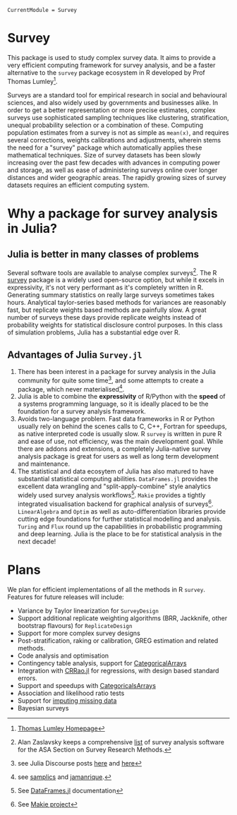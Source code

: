```@meta
CurrentModule = Survey
```

# Survey

This package is used to study complex survey data. It aims to provide a very efficient computing framework for survey analysis, and be a faster alternative to the `survey` package ecosystem in R developed by Prof Thomas Lumley[^lumley].

Surveys are a standard tool for empirical research in social and behavioural sciences, and also widely used by governments and businesses alike. In order to get a better representation or more precise estimates, complex surveys use sophisticated sampling techniques like clustering, stratification, unequal probability selection or a combination of these. Computing population estimates from a survey is not as simple as `mean(x)`, and requires several corrections, weights calibrations and adjustments, wherein stems the need for a "survey" package which automatically applies these mathematical techniques. Size of survey datasets has been slowly increasing over the past few decades with advances in computing power and storage, as well as ease of administering surveys online over longer distances and wider geographic areas. The rapidly growing sizes of survey datasets requires an efficient computing system. 

# Why a package for survey analysis in Julia?

## Julia is better in many classes of problems
Several software tools are available to analyse complex surveys[^list_packages]. The R [survey](https://r-survey.r-forge.r-project.org/survey/) package is a widely used open-source option, but while it excels in expressivity, it's not very performant as it's completely written in R. Generating summary statistics on really large surveys sometimes takes hours. Analytical taylor-series based methods for variances are reasonably fast, but replicate weights based methods are painfully slow. A great number of surveys these days provide replicate weights instead of probability weights for statistical disclosure control purposes. In this class of simulation problems, Julia has a substantial edge over R.
## Advantages of Julia `Survey.jl`
1. There has been interest in a package for survey analysis in the Julia community for quite some time[^2], and some attempts to create a package, which never materialised[^3]. 
2. Julia is able to combine the **expressivity** of R/Python with the **speed** of a systems programming language, so it is ideally placed to be the foundation for a survey analysis framework. 
3. Avoids two-language problem. Fast data frameworks in R or Python usually rely on behind the scenes calls to C, C++, Fortran for speedups, as native interpreted code is usually slow. R `survey` is written in pure R and ease of use, not efficiency, was the main development goal. While there are addons and extensions, a completely Julia-native survey analysis package is great for users as well as long term development and maintenance.
4. The statistical and data ecosytem of Julia has also matured to have substantial statistical computing abilities. `DataFrames.jl` provides the excellent data wrangling and "split-apply-combine" style analytics widely used survey analysis workflows[^dataframes.jl]. `Makie` provides a tightly integrated visualisation backend for graphical analysis of surveys[^makie]. `LinearAlgebra` and `Optim` as well as auto-differentiation libraries provide cutting edge foundations for further statistical modelling and analysis. `Turing` and `Flux` round up the capabilities in probabilistic programming and deep learning. Julia is the place to be for statistical analysis in the next decade!

# Plans
We plan for efficient implementations of all the methods in R `survey`. Features for future releases will include:

- Variance by Taylor linearization for `SurveyDesign`
- Support additional replicate weighting algorithms (BRR, Jackknife, other bootstrap flavours) for `ReplicateDesign`
- Support for more complex survey designs
- Post-stratification, raking or calibration, GREG estimation and related methods.
- Code analysis and optimisation
- Contingency table analysis, support for [CategoricalArrays](https://github.com/JuliaData/CategoricalArrays.jl)
- Integration with [CRRao.jl](https://github.com/xKDR/CRRao.jl) for regressions, with design based standard errors. 
- Support and speedups with [CategoricalsArrays](https://github.com/JuliaData/CategoricalArrays.jl)
- Association and likelihood ratio tests
- Support for [imputing missing data](https://stat.ethz.ch/CRAN/web/packages/mitools/index.html)
- Bayesian surveys

[^makie]: See [Makie project](https://docs.makie.org/stable/)
[^dataframes.jl]: See [DataFrames.jl](https://dataframes.juliadata.org/stable/) documentation
[^R_survey]: [R survey package](https://cran.r-project.org/web/packages/survey/index.html)
[^lumley]: [Thomas Lumley Homepage](https://www.stat.auckland.ac.nz/people/tlum005)
[^list_packages]: Alan Zaslavsky keeps a comprehensive [list](https://www.hcp.med.harvard.edu/statistics/survey-soft/) of survey analysis software for the ASA Section on Survey Research Methods.
[^2]: see Julia Discourse posts [here](https://discourse.julialang.org/t/any-package-for-survey-data-analysis/67317) and [here](https://discourse.julialang.org/t/analysis-of-complex-surveys-in-julia/44011) 
[^3]: see [samplics](https://github.com/samplics-org/survey.jl) and [jamanrique](https://github.com/jamanrique/SurveyAnalysis.jl).